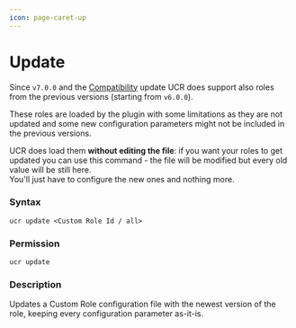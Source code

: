 ```yaml
---
icon: page-caret-up
---
```


# Update

Since `v7.0.0` and the [Compatibility](../custom-roles/compatibility.md) update UCR does support also roles from the previous versions (starting from `v6.0.0`).

These roles are loaded by the plugin with some limitations as they are not updated and some new configuration parameters might not be included in the previous versions.

UCR does load them **without editing the file**: if you want your roles to get updated you can use this command - the file will be modified but every old value will be still here.\
You'll just have to configure the new ones and nothing more.

### Syntax

```
ucr update <Custom Role Id / all>
```

### Permission

```
ucr update
```

### Description

Updates a Custom Role configuration file with the newest version of the role, keeping every configuration parameter as-it-is.
